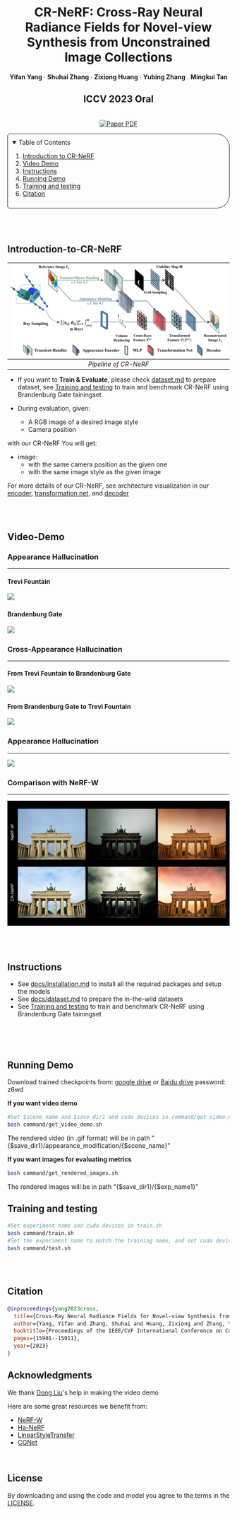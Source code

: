 <!-- PROJECT LOGO -->

<p align="center">

  <h1 align="center">CR-NeRF: Cross-Ray Neural Radiance Fields for Novel-view Synthesis from Unconstrained Image Collections</h1>
  <p align="center">
    <strong>Yifan Yang</strong></a>
    ·
    <strong>Shuhai Zhang</strong></a>
    ·
    <strong>Zixiong Huang</strong></a>
    ·
    <strong>Yubing Zhang</strong></a>
    .
    <strong>Mingkui Tan</strong></a>
  </p>
  <h2 align="center">ICCV 2023 Oral</h2>

  <p align="center">
  <br>
    <a href='https://arxiv.org/abs/2307.08093'>
      <img src='https://img.shields.io/badge/Paper-PDF-green?style=for-the-badge&logo=arXiv&logoColor=green' alt='Paper PDF'>
    </a>
  </p>
</p>

<!-- TABLE OF CONTENTS -->
<details open="open" style='padding: 10px; border-radius:5px 30px 30px 5px; border-style: solid; border-width: 1px;'>
  <summary>Table of Contents</summary>
  <ol>
    <li>
      <a href="#introduction-to-cr-nerf">Introduction to CR-NeRF</a>
    </li>
    <li>
      <a href="#video-demo">Video Demo</a>
    </li>
    <li>
      <a href="#instructions">Instructions</a>
    </li>
    <li>
      <a href="#running-demo">Running Demo</a>
    </li>
    <li>
    <a href="#training-and-testing">Training and testing</a>
    </li>
    <li>
      <a href="#citation">Citation</a>
    </li>
  </ol>
</details>
<br />
<br />

<br>


## Introduction-to-CR-NeRF 
|              ![Pipeline](images/pipelinev4-1.png)               |
| :----------------------------------------------------------: |
|       _Pipeline of CR-NeRF_       |        
- If you want to **Train & Evaluate**, please check [dataset.md](./docs/dataset.md) to prepare dataset, see
<a href="#training-and-testing">Training and testing</a> to train and benchmark CR-NeRF using Brandenburg Gate tainingset

- During evaluation, given:
  - A RGB image of a desired image style
  - Camera position

with our CR-NeRF You will get:
  - image:
    - with the same camera position as the given one
    - with the same image style as the given image

For more details of our CR-NeRF, see architecture visualization in our [encoder](images/architecture/encoder.pdf), [transformation net](images/architecture/transformation_net.pdf), and [decoder](images/architecture/decoder.pdf)

<br/>



<br>

## Video-Demo

### Appearance Hallucination

---

#### Trevi Fountain

[![](https://res.cloudinary.com/marcomontalbano/image/upload/v1689654478/video_to_markdown/images/youtube--H2GcYWkLT4Q-c05b58ac6eb4c4700831b2b3070cd403.jpg)](https://youtu.be/H2GcYWkLT4Q "")

#### Brandenburg Gate

[![](https://res.cloudinary.com/marcomontalbano/image/upload/v1689654573/video_to_markdown/images/youtube--2GDLd55-6_w-c05b58ac6eb4c4700831b2b3070cd403.jpg)](https://youtu.be/2GDLd55-6_w "")

### Cross-Appearance Hallucination

---
#### From Trevi Fountain to Brandenburg Gate

[![](https://res.cloudinary.com/marcomontalbano/image/upload/v1689654703/video_to_markdown/images/youtube--CiDV4_0UHOE-c05b58ac6eb4c4700831b2b3070cd403.jpg)](https://youtu.be/CiDV4_0UHOE "")

#### From Brandenburg Gate to Trevi Fountain

[![](https://res.cloudinary.com/marcomontalbano/image/upload/v1689654738/video_to_markdown/images/youtube--efGp77IK2Uo-c05b58ac6eb4c4700831b2b3070cd403.jpg)](https://youtu.be/efGp77IK2Uo "")

### Appearance Hallucination
---

[![](https://res.cloudinary.com/marcomontalbano/image/upload/v1689654784/video_to_markdown/images/youtube--WnHQJv-n4no-c05b58ac6eb4c4700831b2b3070cd403.jpg)](https://youtu.be/WnHQJv-n4no "")

### Comparison with NeRF-W
---
[![](images/comparison_with_nerfw.png)](https://youtu.be/qblThzrP70Y "")


<br/>


<br>

## Instructions

- See [docs/installation.md](docs/installation.md) to install all the required packages and setup the models
- See [docs/dataset.md](docs/dataset.md) to prepare the in-the-wild datasets
- See <a href="#training-and-testing">Training and testing</a> to train and benchmark CR-NeRF using Brandenburg Gate tainingset

<br/>



<br>


<br>


## Running Demo
Download trained checkpoints from:
[google drive](https://drive.google.com/drive/folders/1yuV8_FtqCPtDN1g8t_4kZaKwoXbTuqZe?usp=sharing)
or 
[Baidu drive](https://pan.baidu.com/s/1BD29dnHn0vQHWyazgexIXQ?pwd=z6wd)
password: z6wd 

**If you want video demo**
```bash
#Set $scene_name and $save_dir1 and cuda devices in command/get_video_demo.sh
bash command/get_video_demo.sh
```
The rendered video (in .gif format) will be in path "{$save_dir1}/appearance_modification/{$scene_name}"

**If you want images for evaluating metrics**
```bash
bash command/get_rendered_images.sh
```
The rendered images will be in path "{$save_dir1}/{$exp_name1}"

## Training and testing

```bash
#Set experiment name and cuda devices in train.sh 
bash command/train.sh
#Set the experiment name to match the training name, and set cuda devices in test.sh 
bash command/test.sh
```

<br/>
<br/>

## Citation

```bibtex
@inproceedings{yang2023cross,
  title={Cross-Ray Neural Radiance Fields for Novel-view Synthesis from Unconstrained Image Collections},
  author={Yang, Yifan and Zhang, Shuhai and Huang, Zixiong and Zhang, Yubing and Tan, Mingkui},
  booktitle={Proceedings of the IEEE/CVF International Conference on Computer Vision},
  pages={15901--15911},
  year={2023}
}
```

## Acknowledgments

We thank [Dong Liu](https://github.com/AnderDong)'s help in making the video demo

Here are some great resources we benefit from:

- [NeRF-W](https://github.com/kwea123/nerf_pl.git) 
- [Ha-NeRF](https://github.com/rover-xingyu/Ha-NeRF.git)
- [LinearStyleTransfer](https://github.com/sunshineatnoon/LinearStyleTransfer.git)
- [CGNet](https://github.com/wutianyiRosun/CGNet.git)

<br>

## License

By downloading and using the code and model you agree to the terms in the [LICENSE](LICENSE).


